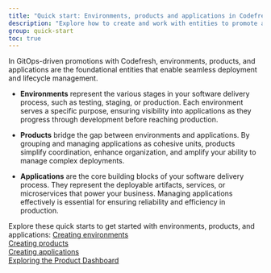 ```yaml
---
title: "Quick start: Environments, products and applications in Codefresh GitOps"
description: "Explore how to create and work with entities to promote and deploy applications"
group: quick-start
toc: true
---
```



In GitOps-driven promotions with Codefresh, environments, products, and applications are the foundational entities that enable seamless deployment and lifecycle management.

* **Environments** represent the various stages in your software delivery process, such as testing, staging, or production. Each environment serves a specific purpose, ensuring visibility into applications as they progress through development before reaching production.

* **Products** bridge the gap between environments and applications. By grouping and managing applications as cohesive units, products simplify coordination, enhance organization, and amplify your ability to manage complex deployments.

* **Applications** are the core building blocks of your software delivery process. They represent the deployable artifacts, services, or microservices that power your business. Managing applications effectively is essential for ensuring reliability and efficiency in production.

Explore these quick starts to get started with environments, products, and applications:
[Creating environments]({{site.baseurl}}/docs/gitops-quick-start/products/quick-start-gitops-environments/)  
[Creating products]({{site.baseurl}}/docs/gitops-quick-start/products/quick-start-product-create/)  
[Creating applications]({{site.baseurl}}/_docs/gitops-quick-start/products/create-app-ui/)  
[Exploring the Product Dashboard]({{site.baseurl}}/docs/gitops-quick-start/products/quick-start-product-dashboard/)  

















